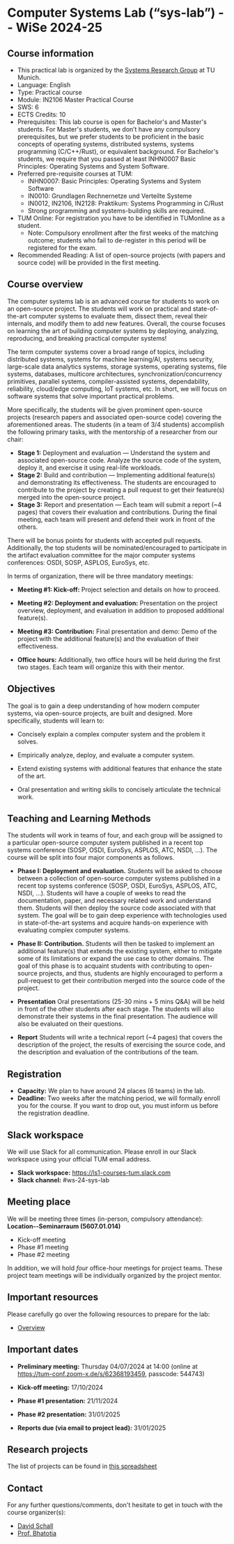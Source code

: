 # Computer Systems Lab (“sys-lab”) -- WiSe 2024-25

## Course information

- This practical lab is organized by the [Systems Research Group](https://dse.in.tum.de/) at TU Munich.
- Language: English
- Type: Practical course
- Module: IN2106 Master Practical Course
- SWS: 6
- ECTS Credits: 10
- Prerequisites: This lab course is open for Bachelor's and Master's students. For Master's students, we don’t have any compulsory prerequisites, but we prefer students to be proficient in the basic concepts of operating systems, distributed systems, systems programming (C/C++/Rust), or equivalent background. For Bachelor's students, we require that you passed at least INHN0007 Basic Principles: Operating Systems and System Software.
- Preferred pre-requisite courses at TUM:
    -  INHN0007: Basic Principles: Operating Systems and System Software
    -  IN0010: Grundlagen Rechnernetze und Verteilte Systeme
    -  IN0012, IN2106, IN2128: Praktikum: Systems Programming in C/Rust
    -  Strong programming and systems-building skills are required.
- TUM Online: For registration you have to be identified in TUMonline as a student.
  -  Note: Compulsory enrollment after the first weeks of the matching outcome; students who fail to de-register in this period will be registered for the exam.
-  Recommended Reading: A list of open-source projects (with papers and source code) will be provided in the first meeting.

## Course overview

The computer systems lab is an advanced course for students to work on an open-source project. The students will work on practical and state-of-the-art computer systems to evaluate them, dissect them, reveal their internals, and modify them to add new features. Overall, the course focuses on learning the art of building computer systems by deploying, analyzing, reproducing, and breaking practical computer systems! 

The term computer systems cover a broad range of topics, including distributed systems, systems for machine learning/AI, systems security, large-scale data analytics systems, storage systems, operating systems, file systems, databases, multicore architectures, synchronization/concurrency primitives, parallel systems, compiler-assisted systems, dependability, reliability, cloud/edge computing, IoT systems, etc.  In short, we will focus on software systems that solve important practical problems. 

More specifically, the students will be given prominent open-source projects (research papers and associated open-source code) covering the aforementioned areas. The students (in a team of 3/4 students) accomplish the following primary tasks, with the mentorship of a researcher from our chair:

- **Stage 1:** Deployment and evaluation — Understand the system and associated open-source code. Analyze the source code of the system, deploy it, and exercise it using real-life workloads.
- **Stage 2:** Build and contribution — Implementing additional feature(s) and demonstrating its effectiveness. The students are encouraged to contribute to the project by creating a pull request to get their feature(s) merged into the open-source project.
- **Stage 3:** Report and presentation — Each team will submit a report (~4 pages) that covers their evaluation and contributions. During the final meeting, each team will present and defend their work in front of the others.

There will be bonus points for students with accepted pull requests. Additionally, the top students will be nominated/encouraged to participate in the artifact evaluation committee for the major computer systems conferences: OSDI, SOSP, ASPLOS, EuroSys, etc.

In terms of organization, there will be three mandatory meetings:

- **Meeting #1: Kick-off:** Project selection and details on how to proceed.

- **Meeting #2: Deployment and evaluation:** Presentation on the project overview, deployment, and evaluation in addition to proposed additional feature(s).

- **Meeting #3: Contribution:** Final presentation and demo: Demo of the project with the additional feature(s) and the evaluation of their effectiveness.

- **Office hours:** Additionally, two office hours will be held during the first two stages. Each team will organize this with their mentor.


## Objectives
The goal is to gain a deep understanding of how modern computer systems, via open-source projects, are built and designed. More specifically, students will learn to:

- Concisely explain a complex computer system and the problem it solves.

- Empirically analyze, deploy, and evaluate a computer system.

- Extend existing systems with additional features that enhance the state of the art.

- Oral presentation and writing skills to concisely articulate the technical work.

## Teaching and Learning Methods
The students will work in teams of four, and each group will be assigned to a particular open-source computer system published in a recent top systems conference (SOSP, OSDI, EuroSys, ASPLOS, ATC, NSDI, …). The course will be split into four major components as follows. 

 -  **Phase I: Deployment and evaluation.** Students will be asked to choose between a collection of open-source computer systems published in a recent top systems conference (SOSP, OSDI, EuroSys, ASPLOS, ATC, NSDI, …). Students will have a couple of weeks to read the documentation, paper, and necessary related work and understand them. Students will then deploy the source code associated with that system. The goal will be to gain deep experience with technologies used in state-of-the-art systems and acquire hands-on experience with evaluating complex computer systems.

- **Phase II: Contribution.** Students will then be tasked to implement an additional feature(s) that extends the existing system, either to mitigate some of its limitations or expand the use case to other domains. The goal of this phase is to acquaint students with contributing to open-source projects, and thus, students are highly encouraged to perform a pull-request to get their contribution merged into the source code of the project.

- **Presentation** Oral presentations (25-30 mins + 5 mins Q&A) will be held in front of the other students after each stage. The students will also demonstrate their systems in the final presentation. The audience will also be evaluated on their questions.

- **Report** Students will write a technical report (~4 pages) that covers the description of the project, the results of exercising the source code, and the description and evaluation of the contributions of the team.

## Registration

- **Capacity:** We plan to have around 24 places (6 teams) in the lab.
- **Deadline:** Two weeks after the matching period, we will formally enroll you for the course. If you want to drop out, you must inform us before the registration deadline.  

## Slack workspace

We will use Slack for all communication. Please enroll in our Slack workspace using your official TUM email address.

- **Slack workspace:** https://ls1-courses-tum.slack.com
- **Slack channel:** #ws-24-sys-lab

## Meeting place


We will be meeting three times (in-person, compulsory attendance): **Location--Seminarraum (5607.01.014)**
  

- Kick-off meeting
- Phase #1 meeting
- Phase #2 meeting

In addition, we will hold *four* office-hour meetings for project teams. These project team meetings will be individually organized by the project mentor.

## Important resources

Please carefully go over the following resources to prepare for the lab:

- [Overview](docs/overview.pdf)

## Important dates

- **Preliminary meeting:** Thursday 04/07/2024 at 14:00 (online at https://tum-conf.zoom-x.de/s/62368193459, passcode: 544743)

- **Kick-off meeting:** 17/10/2024

- **Phase #1 presentation:** 21/11/2024

- **Phase #2 presentation:** 31/01/2025

- **Reports due (via email to project lead):** 31/01/2025


## Research projects
The list of projects can be found in [this spreadsheet](https://docs.google.com/spreadsheets/d/16l99dSNBTV5wBZRtS0e_EnveJ_r0gW6J68lkTzelLbU/edit?usp=sharing)


## Contact

For any further questions/comments, don't hesitate to get in touch with the course organizer(s):

- [David Schall](https://dhschall.github.io/)
- [Prof. Bhatotia](https://dse.in.tum.de/bhatotia/)

